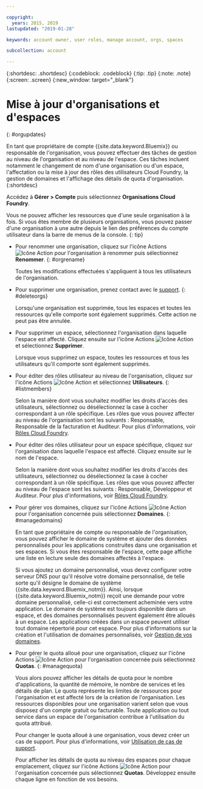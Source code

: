 ```yaml
---

copyright:
  years: 2015, 2019
lastupdated: "2019-01-28"

keywords: account owner, user roles, manage account, orgs, spaces

subcollection: account

---
```


{:shortdesc: .shortdesc}
{:codeblock: .codeblock}
{:tip: .tip}
{:note: .note}
{:screen: .screen}
{:new_window: target="_blank"}


# Mise à jour d'organisations et d'espaces
{: #orgupdates}

En tant que propriétaire de compte {{site.data.keyword.Bluemix}} ou responsable de l'organisation, vous pouvez effectuer des tâches de gestion au niveau de l'organisation et au niveau de l'espace. Ces tâches incluent notamment le changement de nom d'une organisation ou d'un espace, l'affectation ou la mise à jour des rôles des utilisateurs Cloud Foundry, la gestion de domaines et l'affichage des détails de quota d'organisation.
{:shortdesc}

Accédez à **Gérer > Compte** puis sélectionnez **Organisations Cloud Foundry**.

Vous ne pouvez afficher les ressources que d'une seule organisation à la fois. Si vous êtes membre de plusieurs organisations, vous pouvez passer d'une organisation à une autre depuis le lien des préférences du compte utilisateur dans la barre de menus de la console.
{: tip}

  * Pour renommer une organisation, cliquez sur l'icône Actions ![Icône Action](../icons/action-menu-icon.svg) pour l'organisation à renommer puis sélectionnez **Renommer**.
    {: #orgrename}

    Toutes les modifications effectuées s'appliquent à tous les utilisateurs de l'organisation.

  * Pour supprimer une organisation, prenez contact avec le [support](/docs/get-support?topic=get-support-getting-customer-support).
    {: #deleteorgs}

    Lorsqu'une organisation est supprimée, tous les espaces et toutes les ressources qu'elle comporte sont également supprimés. Cette action ne peut pas être annulée.

  * Pour supprimer un espace, sélectionnez l'organisation dans laquelle l'espace est affecté. Cliquez ensuite sur l'icône Actions ![Icône Action](../icons/action-menu-icon.svg) et sélectionnez **Supprimer**.

    Lorsque vous supprimez un espace, toutes les ressources et tous les utilisateurs qu'il comporte sont également supprimés.

  * Pour éditer des rôles utilisateur au niveau de l'organisation, cliquez sur l'icône Actions ![Icône Action](../icons/action-menu-icon.svg) et sélectionnez **Utilisateurs**.
    {: #listmembers}

    Selon la manière dont vous souhaitez modifier les droits d'accès des utilisateurs, sélectionnez ou désélectionnez la case à cocher correspondant à un rôle spécifique. Les rôles que vous pouvez affecter au niveau de l'organisation sont les suivants : Responsable, Responsable de la facturation et Auditeur. Pour plus d'informations, voir [Rôles Cloud Foundry](/docs/iam?topic=iam-cfaccess#cfroles).

  * Pour éditer des rôles utilisateur pour un espace spécifique, cliquez sur l'organisation dans laquelle l'espace est affecté. Cliquez ensuite sur le nom de l'espace.

    Selon la manière dont vous souhaitez modifier les droits d'accès des utilisateurs, sélectionnez ou désélectionnez la case à cocher correspondant à un rôle spécifique. Les rôles que vous pouvez affecter au niveau de l'espace sont les suivants : Responsable, Développeur et Auditeur. Pour plus d'informations, voir [Rôles Cloud Foundry](/docs/iam?topic=iam-cfaccess#cfroles).

  * Pour gérer vos domaines, cliquez sur l'icône Actions ![Icône Action](../icons/action-menu-icon.svg) pour l'organisation concernée puis sélectionnez **Domaines**.
    {: #managedomains}

    En tant que propriétaire de compte ou responsable de l'organisation, vous pouvez afficher le domaine de système et ajouter des données personnalisés pour les applications construites dans une organisation et ses espaces. Si vous êtes responsable de l'espace, cette page affiche une liste en lecture seule des domaines affectés à l'espace.

    Si vous ajoutez un domaine personnalisé, vous devez configurer votre serveur DNS pour qu'il résolve votre domaine personnalisé, de telle sorte qu'il désigne le domaine de système {{site.data.keyword.Bluemix_notm}}. Ainsi, lorsque {{site.data.keyword.Bluemix_notm}} reçoit une demande pour votre domaine personnalisé, celle-ci est correctement acheminée vers votre application. Le domaine de système est toujours disponible dans un espace, et des domaines personnalisés peuvent également être alloués à un espace. Les applications créées dans un espace peuvent utiliser tout domaine répertorié pour cet espace. Pour plus d'informations sur la création et l'utilisation de domaines personnalisés, voir [Gestion de vos domaines](/docs/apps?topic=creating-apps-update-domain).

  * Pour gérer le quota alloué pour une organisation, cliquez sur l'icône Actions ![Icône Action](../icons/action-menu-icon.svg) pour l'organisation concernée puis sélectionnez **Quotas**.
    {: #managequota}

    Vous alors pouvez afficher les détails de quota pour le nombre d'applications, la quantité de mémoire, le nombre de services et les détails de plan. Le quota représente les limites de ressources pour l'organisation et est affecté lors de la création de l'organisation. Les ressources disponibles pour une organisation varient selon que vous disposez d'un compte gratuit ou facturable. Toute application ou tout service dans un espace de l'organisation contribue à l'utilisation du quota attribué.

    Pour changer le quota alloué à une organisation, vous devez créer un cas de support. Pour plus d'informations, voir [Utilisation de cas de support](/docs/get-support?topic=get-support-open-case).

    Pour afficher les détails de quota au niveau des espaces pour chaque emplacement, cliquez sur l'icône Actions ![Icône Action](../icons/action-menu-icon.svg) pour l'organisation concernée puis sélectionnez **Quotas**. Développez ensuite chaque ligne en fonction de vos besoins.
